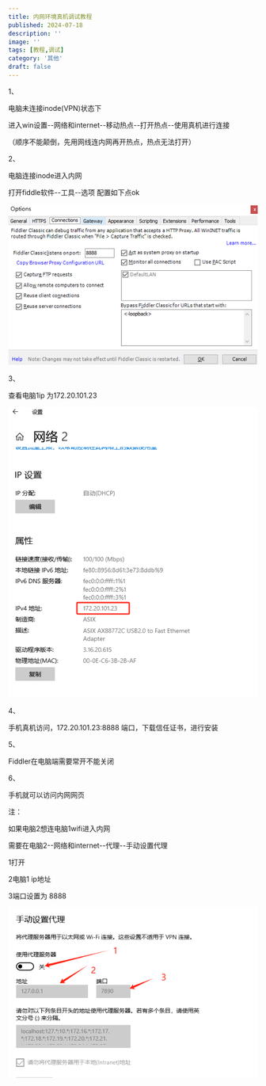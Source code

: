 ```yaml
---
title: 内网环境真机调试教程
published: 2024-07-18
description: ''
image: ''
tags: [教程,调试]
category: '其他'
draft: false 
---
```


1、

电脑未连接inode(VPN)状态下

进入win设置--网络和internet--移动热点--打开热点--使用真机进行连接

（顺序不能颠倒，先用网线连内网再开热点，热点无法打开）





2、

电脑连接inode进入内网

打开fiddle软件--工具--选项 配置如下点ok

![](image-20240723143111633.png)







3、

查看电脑1ip 为172.20.101.23

![image-20240723143314018](image-20240723143314018.png)





4、

手机真机访问，172.20.101.23:8888 端口，下载信任证书，进行安装





5、

Fiddler在电脑端需要常开不能关闭





6、

手机就可以访问内网网页





注：

如果电脑2想连电脑1wifi进入内网

需要在电脑2--网络和internet--代理--手动设置代理

1打开

2电脑1 ip地址

3端口设置为 8888

![image-20240723144601795](image-20240723144601795.png)



